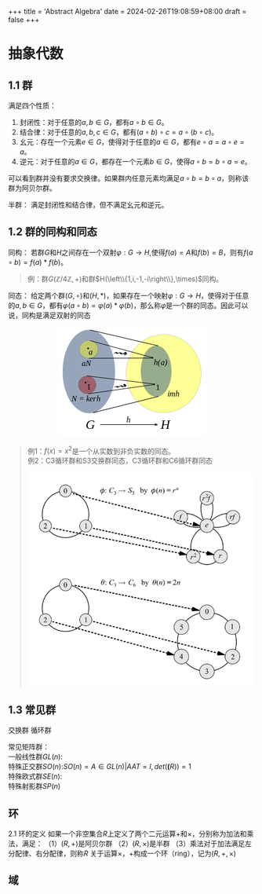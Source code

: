 +++
title = 'Abstract Algebra'
date = 2024-02-26T19:08:59+08:00
draft = false
+++


# 抽象代数

## 1.1 群

满足四个性质：
1. 封闭性：对于任意的$a,b\in G$，都有$a\circ b\in G$。
2. 结合律：对于任意的$a,b,c\in G$，都有$(a\circ b)\circ c=a\circ(b\circ c)$。
3. 幺元：存在一个元素$e\in G$，使得对于任意的$a\in G$，都有$e\circ a=a\circ e=a$。
4. 逆元：对于任意的$a\in G$，都存在一个元素$b\in G$，使得$a\circ b=b\circ a=e$。

可以看到群并没有要求交换律。如果群内任意元素均满足$a\circ b=b\circ a$，则称该群为阿贝尔群。

半群：
    满足封闭性和结合律，但不满足幺元和逆元。
## 1.2 群的同构和同态

同构：
若群$G$和$H$之间存在一个双射$\varphi:G\to H$,使得$f(a)=A$和$f(b)=B$，则有$f(a\circ b)=f(a)\ast f(b)$。

> 例：群$G(\mathbb{Z}/4\mathbb{Z},+)$和群$H(\left\\{1,i,-1,-i\right\\},\times)$同构。

同态：
给定两个群$(G,\circ)$和$(H,\ast)$，如果存在一个映射$\varphi:G\to H$，使得对于任意的$a,b\in G$，都有$\varphi(a\circ b)=\varphi(a)\ast\varphi(b)$，那么称$\varphi$是一个群的同态。因此可以说，同构是满足双射的同态
<center>

![title](./pic/homomorphism.png)

</center>

> 例1：$f(x)=x^2$是一个从实数到非负实数的同态。\
> 例2：C3循环群和S3交换群同态，C3循环群和C6循环群同态<center>![图源自visual group theory](./pic/homomorphism_2.png)</center>



## 1.3 常见群

交换群
循环群

常见矩阵群：\
一般线性群$GL(n)$:\
特殊正交群$SO(n)$:$SO(n) = {A \in GL(n) | AAT = I, det(\mathbf(R)) = 1}$\
特殊欧式群$SE(n)$:\
特殊射影群$SP(n)$


## 环

2.1 环的定义
如果一个非空集合$R$上定义了两个二元运算$+$和$\times$，分别称为加法和乘法，满足：
（1）$(R,+)$是阿贝尔群
（2）$(R,\times)$是半群
（3）乘法对于加法满足左分配律、右分配律，则称$R$
 关于运算$\times$，$+$构成一个环（ring），记为$(R,+,\times)$

## 域

